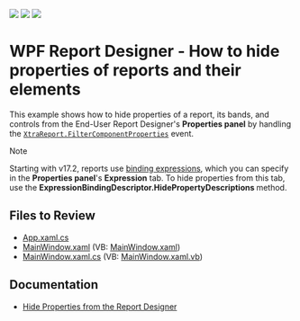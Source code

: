 <!-- default badges list -->
![](https://img.shields.io/endpoint?url=https://codecentral.devexpress.com/api/v1/VersionRange/128605270/23.1.3%2B)
[![](https://img.shields.io/badge/Open_in_DevExpress_Support_Center-FF7200?style=flat-square&logo=DevExpress&logoColor=white)](https://supportcenter.devexpress.com/ticket/details/T568088)
[![](https://img.shields.io/badge/📖_How_to_use_DevExpress_Examples-e9f6fc?style=flat-square)](https://docs.devexpress.com/GeneralInformation/403183)
<!-- default badges end -->
# WPF Report Designer - How to hide properties of reports and their elements

This example shows how to hide properties of a report, its bands, and controls from the End-User Report Designer's **Properties panel** by handling the [`XtraReport.FilterComponentProperties`](https://documentation.devexpress.com/XtraReports/DevExpress.XtraReports.UI.XtraReport.FilterComponentProperties.event) event. 

> [!NOTE]
> Starting with v17.2, reports use [binding expressions](https://documentation.devexpress.com/XtraReports/119236/Creating-Reports-in-Visual-Studio/Detailed-Guide-to-DevExpress-Reporting/Providing-Data-to-Reports/Data-Binding-Overview/Data-Binding-Modes), which you can specify in the **Properties panel**'s **Expression** tab. To hide properties from this tab, use the <strong>ExpressionBindingDescriptor.HidePropertyDescriptions </strong>method.</p>

## Files to Review

* [App.xaml.cs](./CS/HidePropertiesExample/App.xaml.cs)
* [MainWindow.xaml](./CS/HidePropertiesExample/MainWindow.xaml) (VB: [MainWindow.xaml](./VB/HidePropertiesExample/MainWindow.xaml))
* [MainWindow.xaml.cs](./CS/HidePropertiesExample/MainWindow.xaml.cs) (VB: [MainWindow.xaml.vb](./VB/HidePropertiesExample/MainWindow.xaml.vb))

## Documentation

* [Hide Properties from the Report Designer](https://docs.devexpress.com/XtraReports/119459/desktop-reporting/wpf-reporting/end-user-report-designer-for-wpf/api-and-customization/hide-properties-from-the-report-designer)

